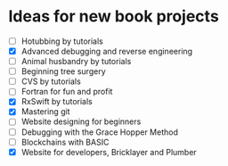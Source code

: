 # Ideas for new book projects
- [ ] Hotubbing by tutorials
- [x] Advanced debugging and reverse engineering
- [ ] Animal husbandry by tutorials
- [ ] Beginning tree surgery
- [ ] CVS by tutorials
- [ ] Fortran for fun and profit
- [x] RxSwift by tutorials
- [x] Mastering git
- [ ] Website designing for beginners
- [ ] Debugging with the Grace Hopper Method
- [ ] Blockchains with BASIC
- [x] Website for developers, Bricklayer and Plumber
